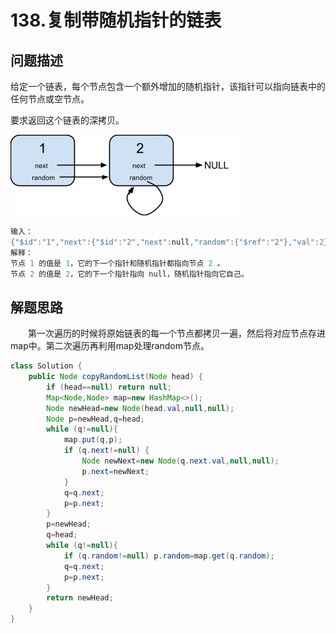 # 138.复制带随机指针的链表

## 问题描述  

给定一个链表，每个节点包含一个额外增加的随机指针，该指针可以指向链表中的任何节点或空节点。  

要求返回这个链表的深拷贝。  

![1](./138.png)

```c
输入：
{"$id":"1","next":{"$id":"2","next":null,"random":{"$ref":"2"},"val":2},"random":{"$ref":"2"},"val":1}
解释：
节点 1 的值是 1，它的下一个指针和随机指针都指向节点 2 。
节点 2 的值是 2，它的下一个指针指向 null，随机指针指向它自己。
```

## 解题思路

&emsp;&emsp;第一次遍历的时候将原始链表的每一个节点都拷贝一遍，然后将对应节点存进map中。第二次遍历再利用map处理random节点。

```java
class Solution {
    public Node copyRandomList(Node head) {
        if (head==null) return null;
        Map<Node,Node> map=new HashMap<>();
        Node newHead=new Node(head.val,null,null);
        Node p=newHead,q=head;
        while (q!=null){
            map.put(q,p);
            if (q.next!=null) {
                Node newNext=new Node(q.next.val,null,null);
                p.next=newNext;
            }
            q=q.next;
            p=p.next;
        }
        p=newHead;
        q=head;
        while (q!=null){
            if (q.random!=null) p.random=map.get(q.random);
            q=q.next;
            p=p.next;
        }
        return newHead;
    }
}
```